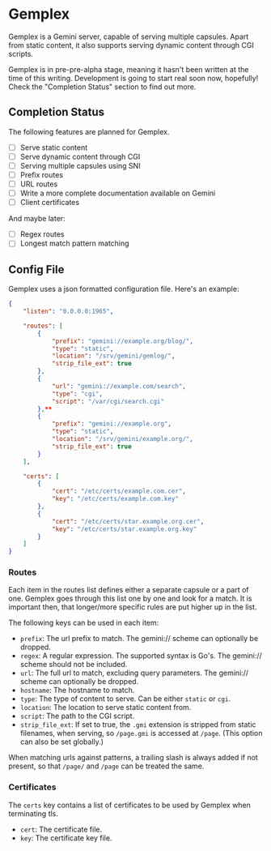 # Gemplex

Gemplex is a Gemini server, capable of serving multiple capsules. Apart from
static content, it also supports serving dynamic content through CGI scripts.

Gemplex is in pre-pre-alpha stage, meaning it hasn't been written at the time of
this writing. Development is going to start real soon now, hopefully! Check the
"Completion Status" section to find out more.

## Completion Status

The following features are planned for Gemplex.

 - [ ] Serve static content
 - [ ] Serve dynamic content through CGI
 - [ ] Serving multiple capsules using SNI
 - [ ] Prefix routes
 - [ ] URL routes
 - [ ] Write a more complete documentation available on Gemini
 - [ ] Client certificates
 
And maybe later:

 - [ ] Regex routes
 - [ ] Longest match pattern matching
 
## Config File

Gemplex uses a json formatted configuration file. Here's an example:

``` json
{
    "listen": "0.0.0.0:1965",

    "routes": [
        {
            "prefix": "gemini://example.org/blog/",
            "type": "static",
            "location": "/srv/gemini/gemlog/",
            "strip_file_ext": true
        },
        {
            "url": "gemini://example.com/search",
            "type": "cgi",
            "script": "/var/cgi/search.cgi"
        },**
        {
            "prefix": "gemini://example.org",
            "type": "static",
            "location": "/srv/gemini/example.org/",
            "strip_file_ext": true
        }
    ],

    "certs": [
        {
            "cert": "/etc/certs/example.com.cer",
            "key": "/etc/certs/example.com.key"
        },
        {
            "cert": "/etc/certs/star.example.org.cer",
            "key": "/etc/certs/star.example.org.key"
        }
    ]
}
```

### Routes

Each item in the routes list defines either a separate capsule or a part of one.
Gemplex goes through this list one by one and look for a match. It is important
then, that longer/more specific rules are put higher up in the list.

The following keys can be used in each item:

 - `prefix`: The url prefix to match. The gemini:// scheme can optionally be
   dropped.
 - `regex`: A regular expression. The supported syntax is Go's. The gemini://
   scheme should not be included.
 - `url`: The full url to match, excluding query parameters. The gemini://
   scheme can optionally be dropped.
 - `hostname`: The hostname to match.
 - `type`: The type of content to serve. Can be either `static` or `cgi`.
 - `location`: The location to serve static content from.
 - `script`: The path to the CGI script.
 - `strip_file_ext`: If set to true, the `.gmi` extension is stripped from
   static filenames, when serving, so `/page.gmi` is accessed at `/page`. (This
   option can also be set globally.)
 
 When matching urls against patterns, a trailing slash is always added if not
 present, so that `/page/` and `/page` can be treated the same.

### Certificates

The `certs` key contains a list of certificates to be used by Gemplex when
terminating tls.

 - `cert`: The certificate file.
 - `key`: The certificate key file.
